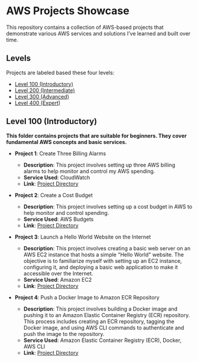 # AWS Projects Showcase

This repository contains a collection of AWS-based projects that demonstrate various AWS services and solutions I’ve learned and built over time.

## Levels
Projects are labeled based these four levels:

- [Level 100 (Introductory)](https://github.com/Dark-Cookie/AWS-Projects/blob/main/README.md#level-100-introductory)
- [Level 200 (Intermediate)](https://github.com/Dark-Cookie/AWS-Projects/blob/main/README.md#level-200-intermediate)
- [Level 300 (Advanced)](https://github.com/Dark-Cookie/AWS-Projects/blob/main/README.md#level-300-advanced)
- [Level 400 (Expert)](https://github.com/Dark-Cookie/AWS-Projects/blob/main/README.md#level-400-expert)

## Level 100 (Introductory)

**This folder contains projects that are suitable for beginners. They cover fundamental AWS concepts and basic services.**

- **Project 1**: Create Three Billing Alarms
  - **Description**: This project involves setting up three AWS billing alarms to help monitor and control my AWS spending.
  - **Service Used**: CloudWatch
  - **Link**: [Project Directory](https://github.com/Dark-Cookie/AWS-Projects/tree/main/Level%20100/1.%20Create%20Three%20Billing%20Alarms)

- **Project 2**: Create a Cost Budget
  - **Description**: This project involves setting up a cost budget in AWS to help monitor and control spending.
  - **Service Used**: AWS Budgets
  - **Link**: [Project Directory](https://github.com/Dark-Cookie/AWS-Projects/tree/main/Level%20100/2.%20Create%20a%20Cost%20Budget)

- **Project 3**: Launch a Hello World Website on the Internet
  - **Description**: This project involves creating a basic web server on an AWS EC2 instance that hosts a simple "Hello World" website. The objective is to familiarize myself with setting up an EC2 instance, configuring it, and deploying a basic web application to make it accessible over the Internet.
  - **Service Used**: Amazon EC2
  - **Link**: [Project Directory](https://github.com/Dark-Cookie/AWS-Projects/tree/main/Level%20100/3.%20Launch%20a%20Hello%20World%20Website%20on%20the%20Internet)

- **Project 4**:  Push a Docker Image to Amazon ECR Repository
  - **Description**: This project involves building a Docker image and pushing it to an Amazon Elastic Container Registry (ECR) repository. This process includes creating an ECR repository, tagging the Docker image, and using AWS CLI commands to authenticate and push the image to the repository.
  - **Service Used**: Amazon Elastic Container Registry (ECR), Docker, AWS CLI
  - **Link**: [Project Directory](https://github.com/Dark-Cookie/AWS-Projects/tree/main/Level%20100/4.%20Push%20a%20Docker%20Image%20to%20Amazon%20ECR%20Repository)